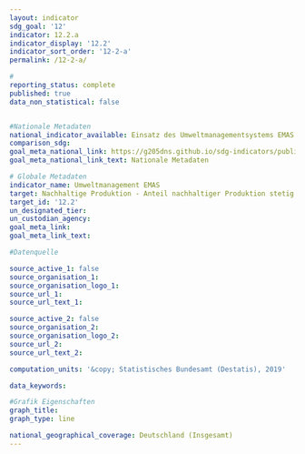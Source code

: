 ```yaml
---
layout: indicator                       
sdg_goal: '12'                       
indicator: 12.2.a                       
indicator_display: '12.2'                       
indicator_sort_order: '12-2-a'                       
permalink: /12-2-a/                       

#                       
reporting_status: complete                       
published: true                       
data_non_statistical: false                       


#Nationale Metadaten                       
national_indicator_available: Einsatz des Umweltmanagementsystems EMAS in Deutschland                       
comparison_sdg:                       
goal_meta_national_link: https://g205dns.github.io/sdg-indicators/public/MetaDe/12.2..pdf
goal_meta_national_link_text: Nationale Metadaten                       

# Globale Metadaten                       
indicator_name: Umweltmanagement EMAS                       
target: Nachhaltige Produktion - Anteil nachhaltiger Produktion stetig erhöhen                       
target_id: '12.2'                       
un_designated_tier:                        
un_custodian_agency:                        
goal_meta_link:                        
goal_meta_link_text:                        

#Datenquelle                       

source_active_1: false                       
source_organisation_1:                        
source_organisation_logo_1:                        
source_url_1:                        
source_url_text_1:                        

source_active_2: false                       
source_organisation_2:                        
source_organisation_logo_2:                        
source_url_2:                        
source_url_text_2:                        

computation_units: '&copy; Statistisches Bundesamt (Destatis), 2019'                       

data_keywords:                        

#Grafik Eigenschaften                       
graph_title:                        
graph_type: line                       

national_geographical_coverage: Deutschland (Insgesamt)
---
```

